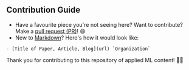 ## Contribution Guide

- Have a favourite piece you're not seeing here? Want to contribute? Make a [pull request (PR)](https://github.com/eugeneyan/applied-ml/pulls)! 😄
- New to [Markdown](https://www.markdownguide.org/cheat-sheet/)? Here's how it would look like:

```
- [Title of Paper, Article, Blog](url) `Organization`
```

Thank you for contributing to this repository of applied ML content! 🙇‍♂️
